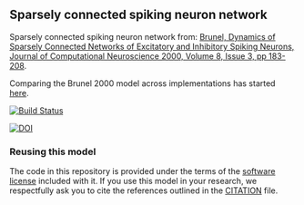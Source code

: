 ## Sparsely connected spiking neuron network

Sparsely connected spiking neuron network from: [Brunel, Dynamics of Sparsely Connected Networks of Excitatory and Inhibitory Spiking Neurons, Journal of Computational Neuroscience 2000, Volume 8, Issue 3, pp 183-208](http://link.springer.com/article/10.1023%2FA%3A1008925309027).

Comparing the Brunel 2000 model across implementations has started [here](NEST/README.md).


[![Build Status](https://travis-ci.org/OpenSourceBrain/Brunel2000.svg?branch=master)](https://travis-ci.org/OpenSourceBrain/Brunel2000)


[![DOI](https://www.zenodo.org/badge/9031229.svg)](https://www.zenodo.org/badge/latestdoi/9031229)


### Reusing this model

The code in this repository is provided under the terms of the [software license](LICENSE) included with it. If you use this model in your research, we respectfully ask you to cite the references outlined in the [CITATION](CITATION.md) file.

